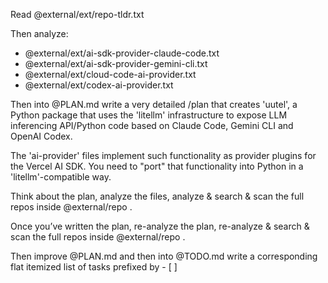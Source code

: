 Read @external/ext/repo-tldr.txt

Then analyze:

- @external/ext/ai-sdk-provider-claude-code.txt
- @external/ext/ai-sdk-provider-gemini-cli.txt
- @external/ext/cloud-code-ai-provider.txt
- @external/ext/codex-ai-provider.txt

Then into @PLAN.md write a very detailed /plan that creates 'uutel', a Python package that uses the 'litellm' infrastructure to expose LLM inferencing API/Python code based on Claude Code, Gemini CLI and OpenAI Codex.

The 'ai-provider' files implement such functionality as provider plugins for the Vercel AI SDK. You need to "port" that functionality into Python in a 'litellm'-compatible way.

Think about the plan, analyze the files, analyze & search & scan the full repos inside @external/repo .

Once you’ve written the plan, re-analyze the plan, re-analyze & search & scan the full repos inside @external/repo .

Then improve @PLAN.md and then into @TODO.md write a corresponding flat itemized list of tasks prefixed by - [ ]
